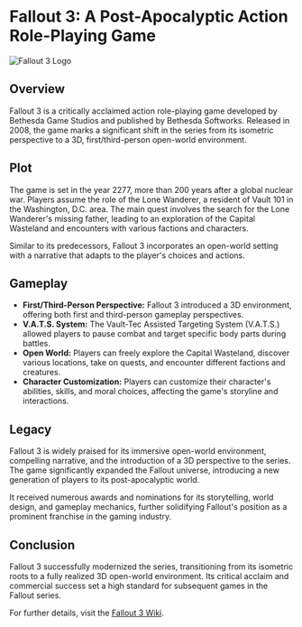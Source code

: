 # Fallout 3: A Post-Apocalyptic Action Role-Playing Game

![Fallout 3 Logo](https://upload.wikimedia.org/wikipedia/en/4/43/Fallout_3_cover_art.png)

## Overview

Fallout 3 is a critically acclaimed action role-playing game developed by Bethesda Game Studios and published by Bethesda Softworks. Released in 2008, the game marks a significant shift in the series from its isometric perspective to a 3D, first/third-person open-world environment.

## Plot

The game is set in the year 2277, more than 200 years after a global nuclear war. Players assume the role of the Lone Wanderer, a resident of Vault 101 in the Washington, D.C. area. The main quest involves the search for the Lone Wanderer's missing father, leading to an exploration of the Capital Wasteland and encounters with various factions and characters.

Similar to its predecessors, Fallout 3 incorporates an open-world setting with a narrative that adapts to the player's choices and actions.

## Gameplay

- **First/Third-Person Perspective:** Fallout 3 introduced a 3D environment, offering both first and third-person gameplay perspectives.
- **V.A.T.S. System:** The Vault-Tec Assisted Targeting System (V.A.T.S.) allowed players to pause combat and target specific body parts during battles.
- **Open World:** Players can freely explore the Capital Wasteland, discover various locations, take on quests, and encounter different factions and creatures.
- **Character Customization:** Players can customize their character's abilities, skills, and moral choices, affecting the game's storyline and interactions.

## Legacy

Fallout 3 is widely praised for its immersive open-world environment, compelling narrative, and the introduction of a 3D perspective to the series. The game significantly expanded the Fallout universe, introducing a new generation of players to its post-apocalyptic world.

It received numerous awards and nominations for its storytelling, world design, and gameplay mechanics, further solidifying Fallout's position as a prominent franchise in the gaming industry.

## Conclusion

Fallout 3 successfully modernized the series, transitioning from its isometric roots to a fully realized 3D open-world environment. Its critical acclaim and commercial success set a high standard for subsequent games in the Fallout series.

For further details, visit the [Fallout 3 Wiki](https://fallout.fandom.com/wiki/Fallout_3).
